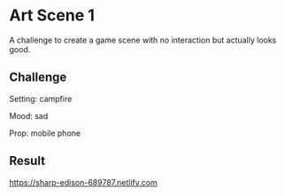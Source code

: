# Art Scene 1

A challenge to create a game scene with no interaction but actually looks good.

## Challenge

Setting: campfire

Mood: sad

Prop: mobile phone

## Result

https://sharp-edison-689787.netlify.com